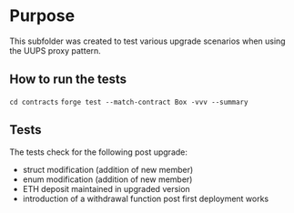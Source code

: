 # Purpose

This subfolder was created to test various upgrade scenarios when using the UUPS proxy pattern.

## How to run the tests

`cd contracts` `forge test --match-contract Box -vvv --summary`

## Tests

The tests check for the following post upgrade:

- struct modification (addition of new member)
- enum modification (addition of new member)
- ETH deposit maintained in upgraded version
- introduction of a withdrawal function post first deployment works
